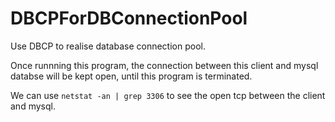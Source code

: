 # DBCPForDBConnectionPool
Use DBCP to realise database connection pool.

Once runnning this program, the connection between this client and mysql databse will be kept open, until this program is terminated.

We can use `netstat -an | grep 3306` to see the open tcp between the client and mysql.
